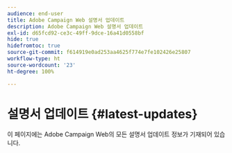 ```yaml
---
audience: end-user
title: Adobe Campaign Web 설명서 업데이트
description: Adobe Campaign Web 설명서 업데이트
exl-id: d65fcd92-ce3c-49ff-9dce-16a41d0558bf
hide: true
hidefromtoc: true
source-git-commit: f614919e0ad253aa4625f774e7fe102426e25807
workflow-type: ht
source-wordcount: '23'
ht-degree: 100%

---
```


# 설명서 업데이트 {#latest-updates}

이 페이지에는 Adobe Campaign Web의 모든 설명서 업데이트 정보가 기재되어 있습니다.
